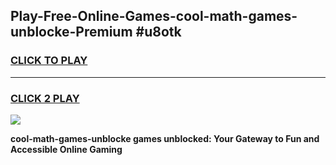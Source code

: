 
## Play-Free-Online-Games-cool-math-games-unblocke-Premium #u8otk
<h3>
<a href="https://premium.freeplayer.one?title=cool-math-games-unblocke&ref=8M">CLICK TO PLAY</a></h3>
<hr>

<h3>
<a href="https://premium.freeplayer.one?title=cool-math-games-unblocke&ref=8M">CLICK 2 PLAY</a>
  
</h3>

<a href="https://premium.freeplayer.one?title=cool-math-games-unblocke&ref=8M"><img src="https://clearcache.store/games.png"></a>


**cool-math-games-unblocke games unblocked: Your Gateway to Fun and Accessible Online Gaming**
